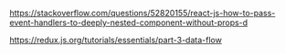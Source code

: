https://stackoverflow.com/questions/52820155/react-js-how-to-pass-event-handlers-to-deeply-nested-component-without-props-d

https://redux.js.org/tutorials/essentials/part-3-data-flow











